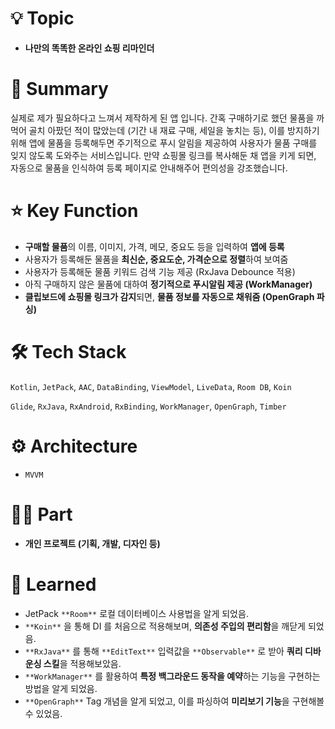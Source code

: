 # 💡 Topic

- **나만의 똑똑한 온라인 쇼핑 리마인더**

# 📝 Summary

실제로 제가 필요하다고 느껴서 제작하게 된 앱 입니다. 간혹 구매하기로 했던 물품을 까먹어 골치 아팠던 적이 많았는데 (기간 내 재료 구매, 세일을 놓치는 등), 이를 방지하기 위해 앱에 물품을 등록해두면 주기적으로 푸시 알림을 제공하여 사용자가 물품 구매를 잊지 않도록 도와주는 서비스입니다. 만약 쇼핑몰 링크를 복사해둔 채 앱을 키게 되면, 자동으로 물품을 인식하여 등록 페이지로 안내해주어 편의성을 강조했습니다.

# ⭐️ Key Function

- **구매할 물품**의 이름, 이미지, 가격, 메모, 중요도 등을 입력하여 **앱에 등록**
- 사용자가 등록해둔 물품을 **최신순, 중요도순, 가격순으로 정렬**하여 보여줌
- 사용자가 등록해둔 물품 키워드 검색 기능 제공 (RxJava Debounce 적용)
- 아직 구매하지 않은 물품에 대하여 **정기적으로 푸시알림 제공 (WorkManager)**
- **클립보드에 쇼핑몰 링크가 감지**되면, **물품 정보를 자동으로 채워줌 (OpenGraph 파싱)**

# 🛠 Tech Stack

`Kotlin`, `JetPack`, `AAC`, `DataBinding`, `ViewModel`, `LiveData`, `Room DB`, `Koin`

`Glide`, `RxJava`, `RxAndroid`, `RxBinding`, `WorkManager`, `OpenGraph`, `Timber`

# ⚙️ Architecture

- `MVVM`

# 🤚🏻 Part

- **개인 프로젝트 (기획, 개발, 디자인 등)**

# 🤔 Learned

- JetPack `**Room**` 로컬 데이터베이스 사용법을 알게 되었음.
- `**Koin**` 을 통해 DI 를 처음으로 적용해보며, **의존성 주입의 편리함**을 깨닫게 되었음.
- `**RxJava**` 를 통해 `**EditText**` 입력값을 `**Observable**` 로 받아 **쿼리 디바운싱 스킬**을 적용해보았음.
- `**WorkManager**` 를 활용하여 **특정 백그라운드 동작을 예약**하는 기능을 구현하는 방법을 알게 되었음.
- `**OpenGraph**` Tag 개념을 알게 되었고, 이를 파싱하여 **미리보기 기능**을 구현해볼 수 있었음.

